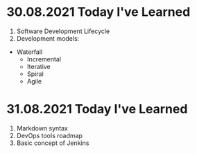 # 30.08.2021 Today I've Learned
1. Software Development Lifecycle
2. Development models:
* Waterfall
  * Incremental
  * Iterative
  * Spiral
  * Agile 

# 31.08.2021 Today I've Learned
1. Markdown syntax
2. DevOps tools roadmap
3. Basic concept of Jenkins
 

